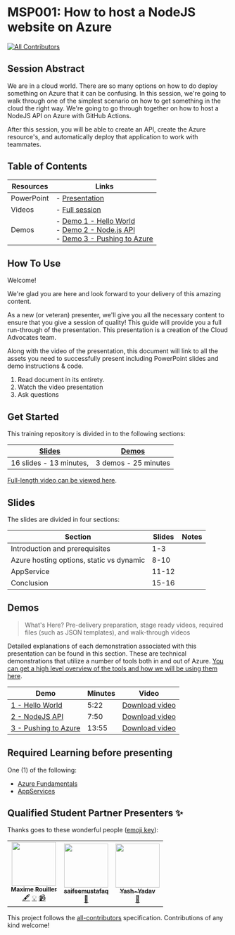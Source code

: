 # MSP001: How to host a NodeJS website on Azure
<!-- ALL-CONTRIBUTORS-BADGE:START - Do not remove or modify this section -->
[![All Contributors](https://img.shields.io/badge/all_contributors-3-orange.svg?style=flat-square)](#contributors-)
<!-- ALL-CONTRIBUTORS-BADGE:END -->

## Session Abstract

We are in a cloud world. There are so many options on how to do deploy something on Azure that it can be confusing. In this session, we're going to walk through one of the simplest scenario on how to get something in the cloud the right way. We're going to go through together on how to host a NodeJS API on Azure with GitHub Actions.

After this session, you will be able to create an API, create the Azure resource's, and automatically deploy that application to work with teammates.

## Table of Contents

| Resources         | Links                            |
|-------------------|----------------------------------|
| PowerPoint        | - [Presentation](https://mspttt.azureedge.net/content/msp001/presentations/msp001.pptx) |
| Videos            | - [Full session](https://mspttt.azureedge.net/content/msp001/videos/msp001.mp4) |
| Demos             | - [Demo 1 - Hello World](./demos/README.md#demo-1---hello-world) <br/>- [Demo 2 - Node.js API](./demos/README.md#demo-2-nodejs-api) <br/>- [Demo 3 - Pushing to Azure](./demos/README.md#demo-3---pushing-to-azure) |

## How To Use

Welcome!

We're glad you are here and look forward to your delivery of this amazing content.

As a new (or veteran) presenter, we'll give you all the necessary content to ensure that you give a session of quality! This guide will provide you a full run-through of the presentation. This presentation is a creation of the Cloud Advocates team.

Along with the video of the presentation, this document will link to all the assets you need to successfully present including PowerPoint slides and demo instructions & code.

1. Read document in its entirety.
2. Watch the video presentation
3. Ask questions

## Get Started

This training repository is divided in to the following sections:

| [Slides](#slides) | [Demos](./demos/README.md) |
|-------------------|---------------------------|
| 16 slides - 13 minutes, | 3 demos - 25 minutes

 [Full-length video can be viewed here](https://mspttt.azureedge.net/content/msp001/videos/msp001.mp4).

## Slides

The slides are divided in four sections:

 Section                                   | Slides        | Notes
-------------------------------------------|---------------|------
Introduction and prerequisites             | 1-3           |
Azure hosting options, static vs dynamic   | 8-10          |
AppService                                 | 11-12         |
Conclusion                                 | 15-16         |


<!-- ## Deployment / Preparation

>**What's Here?** Deploying the demo environment on Azure - including the prerequisites.

[Instructions and prerequisites are outlined here](deployment/README.md). 
No deployments required for this session -->

## Demos

> What's Here? Pre-delivery preparation, stage ready videos, required files (such as JSON templates), and walk-through videos

Detailed explanations of each demonstration associated with this presentation can be found in this section. These are technical demonstrations that utilize a number of tools both in and out of Azure. [You can get a high level overview of the tools and how we will be using them here](.demos/README.md).

| Demo                                            | Minutes | Video
--------------------------------------------------|---------|-----------------
|  [1 - Hello World](./demos/README.md#demo-1---hello-world)      | 5:22    | [Download video](https://mspttt.azureedge.net/content/msp001/videos/msp001-Demo1.mp4)
|  [2 - NodeJS API](./demos/README.md#demo-2-nodejs-api)       | 7:50    | [Download video](https://mspttt.azureedge.net/content/msp001/videos/msp001-Demo2.mp4)
|  [3 - Pushing to Azure](./demos/README.md#demo-3---pushing-to-azure) | 13:55   | [Download video](https://mspttt.azureedge.net/content/msp001/videos/msp001-Demo3.mp4)

## Required Learning before presenting

One (1) of the following:

* [Azure Fundamentals](https://aka.ms/msp001/learn-fun)
* [AppServices](https://aka.ms/msp001/learn-app)

## Qualified Student Partner Presenters ✨

Thanks goes to these wonderful people ([emoji key](https://allcontributors.org/docs/en/emoji-key)):

<!-- ALL-CONTRIBUTORS-LIST:START - Do not remove or modify this section -->
<!-- prettier-ignore-start -->
<!-- markdownlint-disable -->
<table>
  <tr>
    <td align="center"><a href="https://blog.maximerouiller.com"><img src="https://avatars1.githubusercontent.com/u/209384?v=4" width="100px;" alt=""/><br /><sub><b>Maxime Rouiller</b></sub></a><br /><a href="#content-MaximRouiller" title="Content">🖋</a> <a href="#example-MaximRouiller" title="Examples">💡</a> <a href="#video-MaximRouiller" title="Videos">📹</a></td>
    <td align="center"><a href="https://github.com/saifeemustafaq"><img src="https://avatars2.githubusercontent.com/u/15520369?v=4" width="100px;" alt=""/><br /><sub><b>saifeemustafaq</b></sub></a><br /><a href="#talk-saifeemustafaq" title="Talks">📢</a></td>
    <td align="center"><a href="https://github.com/Yash-Yadav"><img src="https://avatars0.githubusercontent.com/u/32845721?v=4" width="100px;" alt=""/><br /><sub><b>Yash-Yadav</b></sub></a><br /><a href="https://github.com/MaximRouiller/msp001/commits?author=Yash-Yadav" title="Documentation">📖</a></td>
  </tr>
</table>

<!-- markdownlint-enable -->
<!-- prettier-ignore-end -->
<!-- ALL-CONTRIBUTORS-LIST:END -->

This project follows the [all-contributors](https://github.com/all-contributors/all-contributors) specification. Contributions of any kind welcome!

